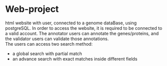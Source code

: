# Web-project
html website with user, connected to a genome dataBase, using postgreSQL.
In order to access the website, it is required to be connected to a valid account.
The annotator users can annotate the genes/proteins, and the validator users can validate those annotations.<br>
The users can access two search method:<br>
  - a global search with partial match<br>
  - an advance search with exact matches inside different fields<br>
